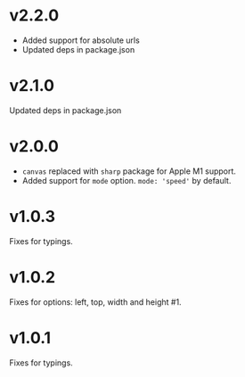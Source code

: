 # v2.2.0
- Added support for absolute urls
- Updated deps in package.json

# v2.1.0
Updated deps in package.json

# v2.0.0
- `canvas` replaced with `sharp` package for Apple M1 support.
- Added support for `mode` option. `mode: 'speed'` by default.

# v1.0.3
Fixes for typings.

# v1.0.2
Fixes for options: left, top, width and height #1.

# v1.0.1
Fixes for typings.
